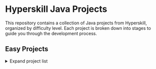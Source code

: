 # Hyperskill Java Projects

This repository contains a collection of Java projects from Hyperskill, organized by difficulty level. Each project is broken down into stages to guide you through the development process.

## Easy Projects
<details>
  <summary>Expand project list</summary>

### Simple Chat Bot
"Begin grasping coding fundamentals by creating a simple console chat bot from scratch. This bot will be able to engage in basic conversation with you and perform simple arithmetic."

### Zookeeper
"Learn the very basics of Java coding by building a simple tool for zookeepers. Get to know how to work with variables, strings and arrays, put them in while loops and develop a simple console app from scratch."

### Cinema Room Manager
"In this project, you will build a program that automates cinema theatre management. You will utilize key Java concepts, including working with input/output operations, handling arrays, creating functions, and using loops and conditional statements."

### Last Pencil
"Playing with friends is pure fun but getting ahead of them is even more enjoyable. Invite a friend to play the Last Pencil, a game where you decide who wins. In this project, your opponent is a computer that is an expert in the game. But it's up to you to choose who wins."

### Coffee Machine
"What can be better than a cup of coffee during a break? A coffee that you don’t have to make yourself. It’s enough to press a couple of buttons on the machine, and you get a cup of energy; but first, we should teach the machine how to do it.

In this project, you'll program a coffee machine simulator using Java. The machine works with typical products: coffee, milk, sugar, and plastic cups; if it runs out of something, it shows a notification. You can get three types of coffee: espresso, cappuccino, and latte. Since nothing’s for free, it also collects the money.

This project allows you to better understand the basic OOP, its main concepts such as classes, class methods and attributes, and get a taste of Java. Practice working with methods, challenge yourself with loops and conditions, and get more confident with OOP."

### Bulls and Cows
"Write your own advanced version of the classic code breaking game "Bulls and Cows". Start with recreating the original version of the game and then take it to a new level."

</details>